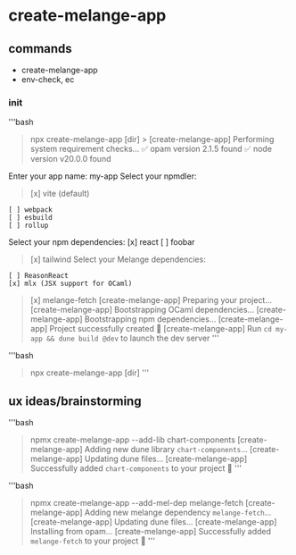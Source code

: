 # create-melange-app

## commands

- create-melange-app
- env-check, ec

### init

'''bash

> npx create-melange-app [dir] > [create-melange-app] Performing system requirement checks...
> ✅ opam version 2.1.5 found
> ✅ node version v20.0.0 found

Enter your app name: my-app
Select your npmdler:

> [x] vite (default)

    [ ] webpack
    [ ] esbuild
    [ ] rollup

Select your npm dependencies:
[x] react
[ ] foobar

> [x] tailwind
> Select your Melange dependencies:

    [ ] ReasonReact
    [x] mlx (JSX support for OCaml)

> [x] melange-fetch
> [create-melange-app] Preparing your project...
> [create-melange-app] Bootstrapping OCaml dependencies...
> [create-melange-app] Bootstrapping npm dependencies...
> [create-melange-app] Project successfully created 🎉
> [create-melange-app] Run `cd my-app && dune build @dev` to launch the dev server
> '''

'''bash

> npx create-melange-app [dir]
> '''

## ux ideas/brainstorming

'''bash

> npmx create-melange-app --add-lib chart-components
> [create-melange-app] Adding new dune library `chart-components`...
> [create-melange-app] Updating dune files...
> [create-melange-app] Successfully added `chart-components` to your project 🎉
> '''

'''bash

> npmx create-melange-app --add-mel-dep melange-fetch
> [create-melange-app] Adding new melange dependency `melange-fetch`...
> [create-melange-app] Updating dune files...
> [create-melange-app] Installing from opam...
> [create-melange-app] Successfully added `melange-fetch` to your project 🎉
> '''
